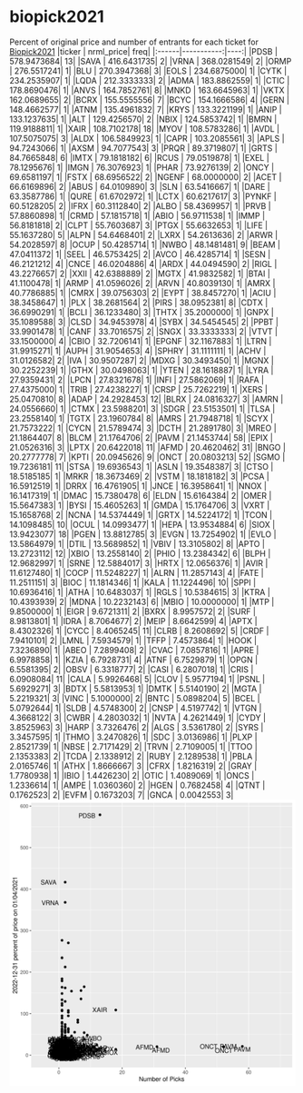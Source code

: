 # biopick2021
Percent of original price and number of entrants for each ticket for [Biopick2021](https://twitter.com/hashtag/Biopick2021)
|ticker |  nrml_price| freq|
|:------|-----------:|----:|
|PDSB   | 578.9473684|   13|
|SAVA   | 416.6431735|    2|
|VRNA   | 368.0281549|    2|
|ORMP   | 276.5517241|    1|
|BLU    | 270.3947368|    3|
|EOLS   | 234.6875000|    1|
|CYTK   | 234.2535907|    1|
|LQDA   | 212.3333333|    2|
|ADMA   | 183.8862559|    1|
|CTIC   | 178.8690476|    1|
|ANVS   | 164.7852761|    8|
|MNKD   | 163.6645963|    1|
|VKTX   | 162.0689655|    2|
|BCRX   | 155.5555556|    7|
|BCYC   | 154.1666586|    4|
|GERN   | 148.4662577|    1|
|ATNM   | 135.4961832|    7|
|KRYS   | 133.3221199|    1|
|ANIP   | 133.1237635|    1|
|ALT    | 129.4256570|    2|
|NBIX   | 124.5853742|    1|
|BMRN   | 119.9188811|    1|
|XAIR   | 108.7102178|   18|
|MYOV   | 108.5783286|    1|
|AVDL   | 107.5075075|    3|
|ALDX   | 106.5849923|    1|
|CAPR   | 103.2085561|    3|
|APLS   |  94.7243066|    1|
|AXSM   |  94.7077543|    3|
|PRQR   |  89.3719807|    1|
|GRTS   |  84.7665848|    6|
|IMTX   |  79.1818182|    6|
|RCUS   |  79.0519878|    1|
|EXEL   |  78.1295676|    1|
|IMGN   |  76.3076923|    1|
|PHAR   |  73.9276139|    2|
|ONCY   |  69.6581197|    1|
|FSTX   |  68.6956522|    2|
|NGENF  |  68.0000000|    2|
|ACET   |  66.6169896|    2|
|ABUS   |  64.0109890|    3|
|SLN    |  63.5416667|    1|
|DARE   |  63.3587786|    1|
|QURE   |  61.6702972|    1|
|LCTX   |  60.6217617|    3|
|PYNKF  |  60.5128205|    2|
|IFRX   |  60.3112840|    2|
|ALBO   |  58.4369957|    1|
|PRVB   |  57.8860898|    1|
|CRMD   |  57.1815718|    1|
|ABIO   |  56.9711538|    1|
|IMMP   |  56.8181818|    2|
|CLPT   |  55.7603687|    3|
|PTGX   |  55.6632653|    1|
|LIFE   |  55.1637280|    5|
|ALPN   |  54.6468401|    2|
|LXRX   |  54.2613636|    2|
|ARWR   |  54.2028597|    8|
|OCUP   |  50.4285714|    1|
|NWBO   |  48.1481481|    9|
|BEAM   |  47.0411372|    1|
|SEEL   |  46.5753425|    2|
|AVCO   |  46.4285714|    1|
|SESN   |  46.2121212|    4|
|CNCE   |  46.0204886|    4|
|ARDX   |  44.0494590|    2|
|RIGL   |  43.2276657|    2|
|XXII   |  42.6388889|    2|
|MGTX   |  41.9832582|    1|
|BTAI   |  41.1100478|    1|
|ARMP   |  41.0596026|    2|
|ARVN   |  40.8039130|    1|
|AMRX   |  40.7786885|    1|
|CMRX   |  39.0756303|    2|
|EYPT   |  38.8457270|    1|
|ACIU   |  38.3458647|    1|
|PLX    |  38.2681564|    2|
|PIRS   |  38.0952381|    8|
|CDTX   |  36.6990291|    1|
|BCLI   |  36.1233480|    3|
|THTX   |  35.2000000|    1|
|GNPX   |  35.1089588|    3|
|CLSD   |  34.9453978|    4|
|SYBX   |  34.5454545|    2|
|PPBT   |  33.9901478|    1|
|CANF   |  33.7016575|    2|
|SNGX   |  33.3333333|    2|
|VTVT   |  33.1500000|    4|
|CBIO   |  32.7206141|    1|
|EPGNF  |  32.1167883|    1|
|LTRN   |  31.9915271|    1|
|AUPH   |  31.9054653|    4|
|SPHRY  |  31.1111111|    1|
|ACHV   |  31.0126582|    2|
|IVA    |  30.9507287|    2|
|MDXG   |  30.3493450|    1|
|MGNX   |  30.2252239|    1|
|GTHX   |  30.0498063|    1|
|YTEN   |  28.1618887|    1|
|LYRA   |  27.9359431|    2|
|LPCN   |  27.8321678|    1|
|INFI   |  27.5862069|    1|
|RAFA   |  27.4375000|    1|
|TRIB   |  27.4238227|    1|
|CRSP   |  25.7262219|    1|
|XERS   |  25.0470810|    8|
|ADAP   |  24.2928453|   12|
|BLRX   |  24.0816327|    3|
|AMRN   |  24.0556660|    1|
|CTMX   |  23.5988201|    3|
|SDGR   |  23.5153501|    1|
|TLSA   |  23.2558140|    1|
|TGTX   |  23.1960784|    8|
|AMRS   |  21.7948718|    1|
|SCYX   |  21.7573222|    1|
|CYCN   |  21.5789474|    3|
|DCTH   |  21.2891780|    3|
|MREO   |  21.1864407|    8|
|BLCM   |  21.1764706|    2|
|PAVM   |  21.1453744|   58|
|EPIX   |  21.0526316|    3|
|LPTX   |  20.6422018|   11|
|AFMD   |  20.4620462|   31|
|BNGO   |  20.2777778|    7|
|KPTI   |  20.0945626|    9|
|ONCT   |  20.0803213|   52|
|SGMO   |  19.7236181|   11|
|STSA   |  19.6936543|    1|
|ASLN   |  19.3548387|    3|
|CTSO   |  18.5185185|    1|
|MRKR   |  18.3673469|    2|
|VSTM   |  18.1818182|    3|
|PCSA   |  16.5912519|    1|
|DRRX   |  16.4761905|    1|
|JNCE   |  16.3958641|    1|
|NNOX   |  16.1417319|    1|
|DMAC   |  15.7380478|    6|
|ELDN   |  15.6164384|    2|
|OMER   |  15.5647383|    1|
|BYSI   |  15.4605263|    1|
|GMDA   |  15.1764706|    3|
|VXRT   |  15.1658768|    2|
|NCNA   |  14.5374449|    1|
|GRTX   |  14.5224172|    1|
|TCON   |  14.1098485|   10|
|OCUL   |  14.0993477|    1|
|HEPA   |  13.9534884|    6|
|SIOX   |  13.9423077|   18|
|PGEN   |  13.8812785|    3|
|EVGN   |  13.7254902|    1|
|EVLO   |  13.5864979|    1|
|DTIL   |  13.5689852|    1|
|VBIV   |  13.3105802|    8|
|APTO   |  13.2723112|   12|
|XBIO   |  13.2558140|    2|
|PHIO   |  13.2384342|    6|
|BLPH   |  12.9682997|    1|
|SRNE   |  12.5884017|    3|
|HRTX   |  12.0656376|    1|
|AVIR   |  11.6127480|    1|
|COCP   |  11.5248227|    1|
|ALRN   |  11.2857143|    4|
|FATE   |  11.2511151|    3|
|BIOC   |  11.1814346|    1|
|KALA   |  11.1224496|   10|
|SPPI   |  10.6936416|    1|
|ATHA   |  10.6483037|    1|
|RGLS   |  10.5384615|    3|
|KTRA   |  10.4393939|    2|
|MDNA   |  10.2232143|    6|
|MBIO   |  10.0000000|    1|
|MTP    |   9.8500000|    1|
|EIGR   |   9.6721311|    2|
|BXRX   |   8.9957572|    2|
|SURF   |   8.9813801|    1|
|IDRA   |   8.7064677|    2|
|MEIP   |   8.6642599|    4|
|APTX   |   8.4302326|    1|
|CYCC   |   8.4065245|   11|
|CLRB   |   8.2608692|    5|
|CRDF   |   7.9410101|    2|
|LMNL   |   7.5934579|    1|
|TFFP   |   7.4573864|    1|
|HOOK   |   7.3236890|    1|
|ABEO   |   7.2899408|    2|
|CVAC   |   7.0857816|    1|
|APRE   |   6.9978858|    1|
|KZIA   |   6.7928731|    4|
|ATNF   |   6.7529879|    1|
|OPGN   |   6.5581395|    2|
|OBSV   |   6.3318777|    2|
|CASI   |   6.2807018|    1|
|CRIS   |   6.0908084|   11|
|CALA   |   5.9926468|    5|
|CLOV   |   5.9577194|    1|
|PSNL   |   5.6929271|    3|
|BDTX   |   5.5813953|    1|
|DMTK   |   5.5140190|    2|
|MGTA   |   5.2219321|    3|
|VINC   |   5.1000000|    2|
|BNTC   |   5.0898204|    5|
|BCEL   |   5.0792644|    1|
|SLDB   |   4.5748300|    2|
|CNSP   |   4.5197742|    1|
|VTGN   |   4.3668122|    3|
|CWBR   |   4.2803032|    1|
|NVTA   |   4.2621449|    1|
|CYDY   |   3.8525963|    3|
|HARP   |   3.7326476|    2|
|ALGS   |   3.5361780|    2|
|SYRS   |   3.3457595|    1|
|THMO   |   3.2470826|    1|
|SDC    |   3.0136986|    1|
|PLXP   |   2.8521739|    1|
|NBSE   |   2.7171429|    2|
|TRVN   |   2.7109005|    1|
|TTOO   |   2.1353383|    2|
|TCDA   |   2.1338912|    2|
|RUBY   |   2.1289538|    1|
|PBLA   |   2.0165746|    1|
|ATHX   |   1.8666667|    3|
|CFRX   |   1.8216319|    2|
|GRAY   |   1.7780938|    1|
|IBIO   |   1.4426230|    2|
|OTIC   |   1.4089069|    1|
|ONCS   |   1.2336614|    1|
|AMPE   |   1.0360360|    2|
|HGEN   |   0.7682458|    4|
|QTNT   |   0.1762523|    2|
|EVFM   |   0.1673203|    7|
|GNCA   |   0.0042553|    3|
![retvspicks](biopicks.png?raw=true)
